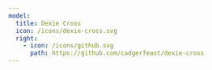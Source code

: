 ```yaml
---
model:
  title: Dexie Cross
  icon: /icons/dexie-cross.svg
  right:
    - icon: /icons/github.svg
      path: https://github.com/cadgerfeast/dexie-cross
---
```

